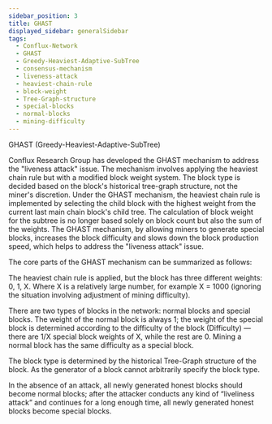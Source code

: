```yaml
---
sidebar_position: 3
title: GHAST
displayed_sidebar: generalSidebar
tags:
  - Conflux-Network
  - GHAST
  - Greedy-Heaviest-Adaptive-SubTree
  - consensus-mechanism
  - liveness-attack
  - heaviest-chain-rule
  - block-weight
  - Tree-Graph-structure
  - special-blocks
  - normal-blocks
  - mining-difficulty
---
```


GHAST (Greedy-Heaviest-Adaptive-SubTree)

Conflux Research Group has developed the GHAST mechanism to address the "liveness attack" issue. The mechanism involves applying the heaviest chain rule but with a modified block weight system. The block type is decided based on the block's historical tree-graph structure, not the miner's discretion. Under the GHAST mechanism, the heaviest chain rule is implemented by selecting the child block with the highest weight from the current last main chain block's child tree. The calculation of block weight for the subtree is no longer based solely on block count but also the sum of the weights. The GHAST mechanism, by allowing miners to generate special blocks, increases the block difficulty and slows down the block production speed, which helps to address the "liveness attack" issue.

The core parts of the GHAST mechanism can be summarized as follows:

The heaviest chain rule is applied, but the block has three different weights: 0, 1, X. Where X is a relatively large number, for example X = 1000 (ignoring the situation involving adjustment of mining difficulty).

There are two types of blocks in the network: normal blocks and special blocks. The weight of the normal block is always 1; the weight of the special block is determined according to the difficulty of the block (Difficulty) — there are 1/X special block weights of X, while the rest are 0. Mining a normal block has the same difficulty as a special block.

The block type is determined by the historical Tree-Graph structure of the block. As the generator of a block cannot arbitrarily specify the block type.

In the absence of an attack, all newly generated honest blocks should become normal blocks; after the attacker conducts any kind of “liveliness attack” and continues for a long enough time, all newly generated honest blocks become special blocks.
